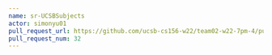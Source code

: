 ```yaml
---
name: sr-UCSBSubjects
actor: simonyu01
pull_request_url: https://github.com/ucsb-cs156-w22/team02-w22-7pm-4/pull/32
pull_request_num: 32
---
```

